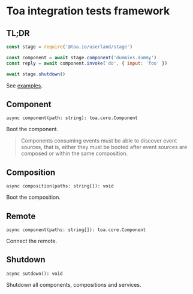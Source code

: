 # Toa integration tests framework

## TL;DR

```javascript
const stage = require('@toa.io/userland/stage')

const component = await stage.component('dummies.dummy')
const reply = await component.invoke('do', { input: 'foo' })

await stage.shutdown()
```

See [examples](../example/stage).

## Component

`async component(path: string): toa.core.Component`

Boot the component.

> Components consuming events must be able to discover event sources, that is, either they must be
> booted after event sources are composed or within the same composition.

## Composition

`async composition(paths: string[]): void`

Boot the composition.

## Remote

`async component(paths: string[]): toa.core.Component`

Connect the remote.

## Shutdown

`async sutdown(): void`

Shutdown all components, compositions and services.
